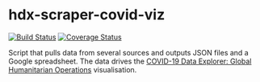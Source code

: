 # hdx-scraper-covid-viz
[![Build Status](https://github.com/OCHA-DAP/hdx-scraper-covid-viz/workflows/build/badge.svg)](https://github.com/OCHA-DAP/hdx-scraper-covid-viz/actions?query=workflow%3Abuild) [![Coverage Status](https://coveralls.io/repos/github/OCHA-DAP/hdx-scraper-covid-viz/badge.svg?branch=main&ts=1)](https://coveralls.io/github/OCHA-DAP/hdx-scraper-covid-viz?branch=main)

Script that pulls data from several sources and outputs JSON files and a Google 
spreadsheet. The data drives the [COVID-19 Data Explorer:
Global Humanitarian Operations](https://data.humdata.org/visualization/covid19-humanitarian-operations/) 
visualisation.
